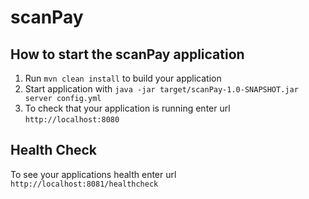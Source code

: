 # scanPay

How to start the scanPay application
---

1. Run `mvn clean install` to build your application
1. Start application with `java -jar target/scanPay-1.0-SNAPSHOT.jar server config.yml`
1. To check that your application is running enter url `http://localhost:8080`

Health Check
---

To see your applications health enter url `http://localhost:8081/healthcheck`

